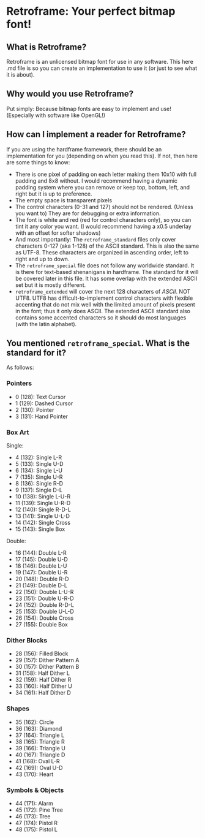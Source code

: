# Retroframe: Your perfect bitmap font! #
## What is Retroframe? ##
Retroframe is an unlicensed bitmap font for use in any software. This here .md file is so you can create an implementation to use it (or just to see what it is about).

## Why would you use Retroframe? ##
Put simply: Because bitmap fonts are easy to implement and use! (Especially with software like OpenGL!)

## How can I implement a reader for Retroframe? ##
If you are using the hardframe framework, there should be an implementation for you (depending on when you read this). If not, then here are some things to know:
- There is one pixel of padding on each letter making them 10x10 with full padding and 8x8 without. I would recommend having a dynamic padding system where you can remove or keep top, bottom, left, and right but it is up to preference.
- The empty space is transparent pixels
- The control characters (0-31 and 127) should not be rendered. (Unless you want to) They are for debugging or extra information.
- The font is white and red (red for control characters only), so you can tint it any color you want. (I would recommend having a x0.5 underlay with an offset for softer shadows)
- And most importantly: The ```retroframe_standard``` files only cover characters 0-127 (aka 1-128) of the ASCII standard. This is also the same as UTF-8. These characters are organized in ascending order, left to right and up to down.
- The ```retroframe_special``` file does not follow any worldwide standard. It is there for text-based shenanigans in hardframe. The standard for it will be covered later in this file. It has some overlap with the extended ASCII set but it is mostly different.
- ```retroframe_extended``` will cover the next 128 characters of _ASCII_. NOT UTF8. UTF8 has difficult-to-implement control characters with flexible accenting that do not mix well with the limited amount of pixels present in the font; thus it only does ASCII. The extended ASCII standard also contains some accented characters so it should do most languages (with the latin alphabet).

## You mentioned ```retroframe_special```. What is the standard for it? ##
As follows:

### Pointers ###
- 0 (128): Text Cursor
- 1 (129): Dashed Cursor
- 2 (130): Pointer
- 3 (131): Hand Pointer

### Box Art ###
Single:
- 4 (132): Single L-R
- 5 (133): Single U-D
- 6 (134): Single L-U
- 7 (135): Single U-R
- 8 (136): Single R-D
- 9 (137): Single D-L
- 10 (138): Single L-U-R
- 11 (139): Single U-R-D
- 12 (140): Single R-D-L
- 13 (141): Single U-L-D
- 14 (142): Single Cross
- 15 (143): Single Box

Double:
- 16 (144): Double L-R
- 17 (145): Double U-D
- 18 (146): Double L-U
- 19 (147): Double U-R
- 20 (148): Double R-D
- 21 (149): Double D-L
- 22 (150): Double L-U-R
- 23 (151): Double U-R-D
- 24 (152): Double R-D-L
- 25 (153): Double U-L-D
- 26 (154): Double Cross
- 27 (155): Double Box

### Dither Blocks ###
- 28 (156): Filled Block
- 29 (157): Dither Pattern A
- 30 (157): Dither Pattern B
- 31 (158): Half Dither L
- 32 (159): Half Dither R
- 33 (160): Half Dither U
- 34 (161): Half Dither D

### Shapes ###
- 35 (162): Circle
- 36 (163): Diamond
- 37 (164): Triangle L
- 38 (165): Triangle R
- 39 (166): Triangle U
- 40 (167): Triangle D
- 41 (168): Oval L-R
- 42 (169): Oval U-D
- 43 (170): Heart

### Symbols & Objects ###
- 44 (171): Alarm
- 45 (172): Pine Tree
- 46 (173): Tree
- 47 (174): Pistol R
- 48 (175): Pistol L
